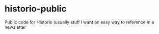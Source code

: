 # historio-public
Public code for Historio (usually stuff I want an easy way to reference in a newsletter
